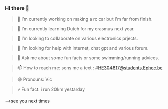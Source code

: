 ### Hi there 👋



>🔭 I’m currently working on making a rc car but i'm far from finish.

> 🌱 I’m currently learning Dutch for my erasmus next year.

> 👯 I’m looking to collaborate on various electronics prjects.

> 🤔 I’m looking for help with internet, chat gpt and various forum.

> 💬 Ask me about some fun facts or some swimming/running advices.

> 📫 How to reach me: sens me a text : #HE304817@students.Ephec.be

> 😄 Pronouns: Vic

> ⚡ Fun fact: i run 20km yestarday


-->see you next times
